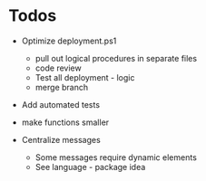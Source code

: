 # Todos  
- Optimize deployment.ps1
  - pull out logical procedures in separate files
  - code review
  - Test all deployment - logic
  - merge branch




- Add automated tests
- make functions smaller

- Centralize messages
  - Some messages require dynamic elements
  - See language - package idea
